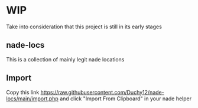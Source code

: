 # WIP
Take into consideration that this project is still in its early stages

## nade-locs
This is a collection of mainly legit nade locations


## Import
Copy this link https://raw.githubusercontent.com/Duchy12/nade-locs/main/import.php and click "Import From Clipboard" in your nade helper